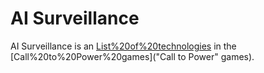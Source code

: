 # AI Surveillance

AI Surveillance is an [List%20of%20technologies](advance) in the [Call%20to%20Power%20games]("Call to Power" games).